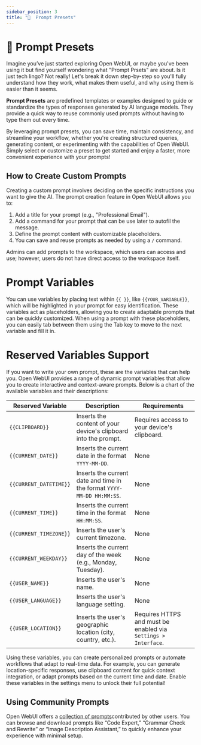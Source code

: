 ```yaml
---
sidebar_position: 3
title: "📜  Prompt Presets"
---
```


# 📜 Prompt Presets

Imagine you’ve just started exploring Open WebUI, or maybe you've been using it but find yourself wondering what "Prompt Prsets" are about. Is it just tech lingo? Not really! Let's break it down step-by-step so you'll fully understand how they work, what makes them useful, and why using them is easier than it seems.

**Prompt Presets** are predefined templates or examples designed to guide or standardize the types of responses generated by AI language models. They provide a quick way to reuse commonly used prompts without having to type them out every time. 

By leveraging prompt presets, you can save time, maintain consistency, and streamline your workflow, whether you're creating structured queries, generating content, or experimenting with the capabilities of Open WebUI. Simply select or customize a preset to get started and enjoy a faster, more convenient experience with your prompts!

## How to Create Custom Prompts

Creating a custom prompt involves deciding on the specific instructions you want to give the AI. The prompt creation feature in Open WebUI allows you to:
1. Add a title for your prompt (e.g., "Professional Email").
2. Add a command for your prompt that can be use later to autofil the message. 
3. Define the prompt content with customizable placeholders.
4. You can save and reuse prompts as needed by using a `/` command.

Admins can add prompts to the workspace, which users can access and use; however, users do not have direct access to the workspace itself.

# Prompt Variables

You can use variables by placing text within `{{ }}`, like `{{YOUR_VARIABLE}}`, which will be highlighted in your prompt for easy identification. These variables act as placeholders, allowing you to create adaptable prompts that can be quickly customized. When using a prompt with these placeholders, you can easily tab between them using the Tab key to move to the next variable and fill it in.

# Reserved Variables Support

If you want to write your own prompt, these are the variables that can help you. Open WebUI provides a range of dynamic prompt variables that allow you to create interactive and context-aware prompts. Below is a chart of the available variables and their descriptions:

| **Reserved Variable**          | **Description**                                                                                  | **Requirements**                                                                 |
|------------------------|--------------------------------------------------------------------------------------------------|----------------------------------------------------------------------------------|
| `{{CLIPBOARD}}`       | Inserts the content of your device's clipboard into the prompt.                                  | Requires access to your device's clipboard.                                      |
| `{{CURRENT_DATE}}`    | Inserts the current date in the format `YYYY-MM-DD`.                                             | None                                                                             |
| `{{CURRENT_DATETIME}}`| Inserts the current date and time in the format `YYYY-MM-DD HH:MM:SS`.                           | None                                                                             |
| `{{CURRENT_TIME}}`    | Inserts the current time in the format `HH:MM:SS`.                                               | None                                                                             |
| `{{CURRENT_TIMEZONE}}`| Inserts the user's current timezone.                                                             | None                                                                             |
| `{{CURRENT_WEEKDAY}}` | Inserts the current day of the week (e.g., Monday, Tuesday).                                      | None                                                                             |
| `{{USER_NAME}}`       | Inserts the user's name.                                                                         | None                                                                             |
| `{{USER_LANGUAGE}}`   | Inserts the user's language setting.                                                             | None                                                                             |
| `{{USER_LOCATION}}`   | Inserts the user's geographic location (city, country, etc.).                                    | Requires HTTPS and must be enabled via `Settings > Interface`.                  |

Using these variables, you can create personalized prompts or automate workflows that adapt to real-time data. For example, you can generate location-specific responses, use clipboard content for quick context integration, or adapt prompts based on the current time and date. Enable these variables in the settings menu to unlock their full potential!

## Using Community Prompts

Open WebUI offers a [collection of prompts](https://openwebui.com/prompts)contributed by other users. You can browse and download prompts like “Code Expert,” “Grammar Check and Rewrite” or “Image Description Assistant,” to quickly enhance your experience with minimal setup.
